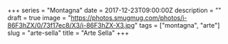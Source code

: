 +++
series = "Montagna"
date = 2017-12-23T09:00:00Z
description = ""
draft = true
image = "https://photos.smugmug.com/photos/i-86F3hZX/0/73f17ec8/X3/i-86F3hZX-X3.jpg"
tags = ["montagna", "arte"]
slug = "arte-sella"
title = "Arte Sella"
+++

